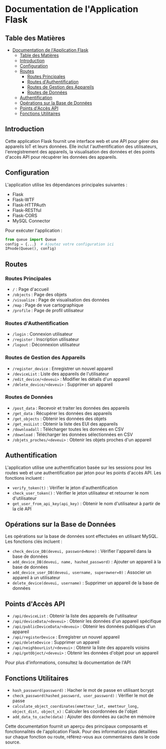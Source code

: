 # Documentation de l'Application Flask

## Table des Matières
- [Documentation de l'Application Flask](#documentation-de-lapplication-flask)
  - [Table des Matières](#table-des-matières)
  - [Introduction](#introduction)
  - [Configuration](#configuration)
  - [Routes](#routes)
    - [Routes Principales](#routes-principales)
    - [Routes d'Authentification](#routes-dauthentification)
    - [Routes de Gestion des Appareils](#routes-de-gestion-des-appareils)
    - [Routes de Données](#routes-de-données)
  - [Authentification](#authentification)
  - [Opérations sur la Base de Données](#opérations-sur-la-base-de-données)
  - [Points d'Accès API](#points-daccès-api)
  - [Fonctions Utilitaires](#fonctions-utilitaires)

## Introduction

Cette application Flask fournit une interface web et une API pour gérer des appareils IoT et leurs données. Elle inclut l'authentification des utilisateurs, l'enregistrement des appareils, la visualisation des données et des points d'accès API pour récupérer les données des appareils.

## Configuration

L'application utilise les dépendances principales suivantes :
- Flask
- Flask-WTF
- Flask-HTTPAuth
- Flask-RESTful
- Flask-CORS
- MySQL Connector

Pour exécuter l'application :

```python
from queue import Queue
config = {...}  # Ajoutez votre configuration ici
IPnode(Queue(), config)
```

## Routes

### Routes Principales

- `/` : Page d'accueil
- `/objects` : Page des objets
- `/visualize` : Page de visualisation des données
- `/map` : Page de vue cartographique
- `/profile` : Page de profil utilisateur

### Routes d'Authentification

- `/login` : Connexion utilisateur
- `/register` : Inscription utilisateur
- `/logout` : Déconnexion utilisateur

### Routes de Gestion des Appareils

- `/register_device` : Enregistrer un nouvel appareil
- `/deviceList` : Liste des appareils de l'utilisateur
- `/edit_device/<deveui>` : Modifier les détails d'un appareil
- `/delete_device/<deveui>` : Supprimer un appareil

### Routes de Données

- `/post_data` : Recevoir et traiter les données des appareils
- `/get_data` : Récupérer les données des appareils
- `/get_objects` : Obtenir les données des objets
- `/get_euiList` : Obtenir la liste des EUI des appareils
- `/downloadall` : Télécharger toutes les données en CSV
- `/download` : Télécharger les données sélectionnées en CSV
- `/objets_proches/<deveui>` : Obtenir les objets proches d'un appareil

## Authentification

L'application utilise une authentification basée sur les sessions pour les routes web et une authentification par jeton pour les points d'accès API. Les fonctions incluent :

- `verify_token(t)` : Vérifier le jeton d'authentification
- `check_user_token()` : Vérifier le jeton utilisateur et retourner le nom d'utilisateur
- `get_user_from_api_key(api_key)` : Obtenir le nom d'utilisateur à partir de la clé API

## Opérations sur la Base de Données

Les opérations sur la base de données sont effectuées en utilisant MySQL. Les fonctions clés incluent :

- `check_device_DB(deveui, password=None)` : Vérifier l'appareil dans la base de données
- `add_device_DB(deveui, name, hashed_password)` : Ajouter un appareil à la base de données
- `add_device_user_DB(deveui, username, superowner=0)` : Associer un appareil à un utilisateur
- `delete_device(deveui, username)` : Supprimer un appareil de la base de données

## Points d'Accès API

- `/api/deviceList` : Obtenir la liste des appareils de l'utilisateur
- `/api/deviceData/<deveui>` : Obtenir les données d'un appareil spécifique
- `/api/publicDeviceData/<deveui>` : Obtenir les données publiques d'un appareil
- `/api/registerDevice` : Enregistrer un nouvel appareil
- `/api/deleteDevice` : Supprimer un appareil
- `/api/neighbourList/<deveui>` : Obtenir la liste des appareils voisins
- `/api/getObject/<deveui>` : Obtenir les données d'objet pour un appareil

Pour plus d'informations, consultez la documentation de l'API

## Fonctions Utilitaires

- `hash_password(password)` : Hacher le mot de passe en utilisant bcrypt
- `check_password(hashed_password, user_password)` : Vérifier le mot de passe
- `calculate_object_coordinates(emetteur_lat, emetteur_long, object_dist, object_x)` : Calculer les coordonnées de l'objet
- `add_data_to_cache(data)` : Ajouter des données au cache en mémoire

Cette documentation fournit un aperçu des principaux composants et fonctionnalités de l'application Flask. Pour des informations plus détaillées sur chaque fonction ou route, référez-vous aux commentaires dans le code source.
